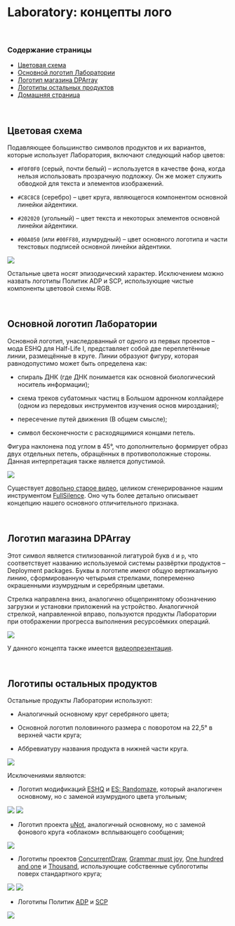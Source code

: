 ﻿# Laboratory: концепты лого

&nbsp;



### Содержание страницы

- [Цветовая схема](#section-2)
- [Основной логотип Лаборатории](#section-3)
- [Логотип магазина DPArray](#dparray)
- [Логотипы остальных продуктов](#section-4)
- [Домашняя страница](https://adslbarxatov.github.io/DPArray/ru)

&nbsp;



## Цветовая схема

Подавляющее большинство символов продуктов и их вариантов, которые использует Лаборатория,
включают следующий набор цветов:

- `#F0F0F0` (серый, почти белый) – используется в качестве фона, когда нельзя использовать
прозрачную подложку. Он же может служить обводкой для текста и элементов изображений.

- `#C8C8C8` (серебро) – цвет круга, являющегося компонентом основной линейки айдентики.

- `#202020` (угольный) – цвет текста и некоторых элементов основной линейки айдентики.

- `#00A050` (или `#00FF80`, изумрудный) – цвет основного логотипа и части текстовых подписей
основной линейки айдентики.

<img src="/DPArray/img/Colors.png" />

Остальные цвета носят эпизодический характер. Исключением можно назвать логотипы Политик ADP и SCP,
использующие чистые компоненты цветовой схемы RGB.

&nbsp;



## Основной логотип Лаборатории

Основной логотип, унаследованный от одного из первых проектов – мода ESHQ для Half-Life I,
представляет собой две переплетённые линии, размещённые в круге. Линии образуют фигуру,
которая равнодопустимо может быть определена как:

- спираль ДНК (где ДНК понимается как основной биологический носитель информации);

- схема треков субатомных частиц в Большом адронном коллайдере (одном из передовых инструментов изучения основ мироздания);

- пересечение путей движения (В общем смысле);

- символ бесконечности с расходящимися концами петель.

Фигура наклонена под углом в 45°, что дополнительно формирует образ двух отдельных петель,
обращённых в противоположные стороны. Данная интерпретация также является допустимой.

<img src="/DPArray/img/FDL.png" />

Существует [довольно старое видео](https://youtu.be/OXJ1FnolSkc), целиком сгенерированное
нашим инструментом [FullSilence](https://adslbarxatov.github.io/DPArray/#fullsilence-codeshow).
Оно чуть более детально описывает концепцию нашего основного отличительного признака.

&nbsp;



## Логотип магазина DPArray

Этот символ является стилизованной лигатурой букв `d` и `p`, что соответствует названию
используемой системы развёртки продуктов – Deployment packages. Буквы в логотипе имеют общую вертикальную
линию, сформированную четырьмя стрелками, попеременно окрашенными изумрудным и серебряным цветами.

Стрелка направлена вниз, аналогично общепринятому обозначению загрузки и установки приложений
на устройство. Аналогичной стрелкой, направленной вправо, пользуются продукты Лаборатории
при отображении прогресса выполнения ресурсоёмких операций.

<img src="/DPArray/img/DP128.png" />

У данного концепта также имеется [видеопрезентация](https://youtu.be/-wOXHa2kEpE).

&nbsp;



## Логотипы остальных продуктов

Остальные продукты Лаборатории используют:

- Аналогичный основному круг серебряного цвета;

- Основной логотип половинного размера с поворотом на 22,5° в верхней части круга;

- Аббревиатуру названия продукта в нижней части круга.

<img src="/DPArray/img/KA.png" />

Исключениями являются:

- Логотип модификаций [ESHQ](https://moddb.com/mods/eshq) и [ES: Randomaze](https://moddb.com/mods/esrm),
который аналогичен основному, но с заменой изумрудного цвета угольным;

<img src="/DPArray/img/ESHQ.png" /> <img src="/DPArray/img/ESRM.png" />

- Логотип проекта [uNot](https://adslbarxatov.github.io/UniNotifier), аналогичный основному,
но с заменой фонового круга «облаком» всплывающего сообщения;

<img src="/DPArray/img/UN.png" />

- Логотипы проектов [ConcurrentDraw](https://github.com/adslbarxatov/ConcurrentDraw),
[Grammar must joy](https://t.me/grammarmustjoy), [One hundred and one](https://adslbarxatov.github.io/OneHundredOne)
и [Thousand](https://adslbarxatov.github.io/Thousand), использующие собственные сублоготипы поверх стандартного круга;

<img src="/DPArray/img/CD.png" /> <img src="/DPArray/img/GMJ.png" />

- Логотипы Политик [ADP](https://adslbarxatov.github.io/ADP) и [SCP](https://adslbarxatov.github.io/SCP)

<img src="/DPArray/img/ADP.png" />
